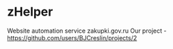 # zHelper
Website automation service zakupki.gov.ru
Our project - https://github.com/users/BJCreslin/projects/2
